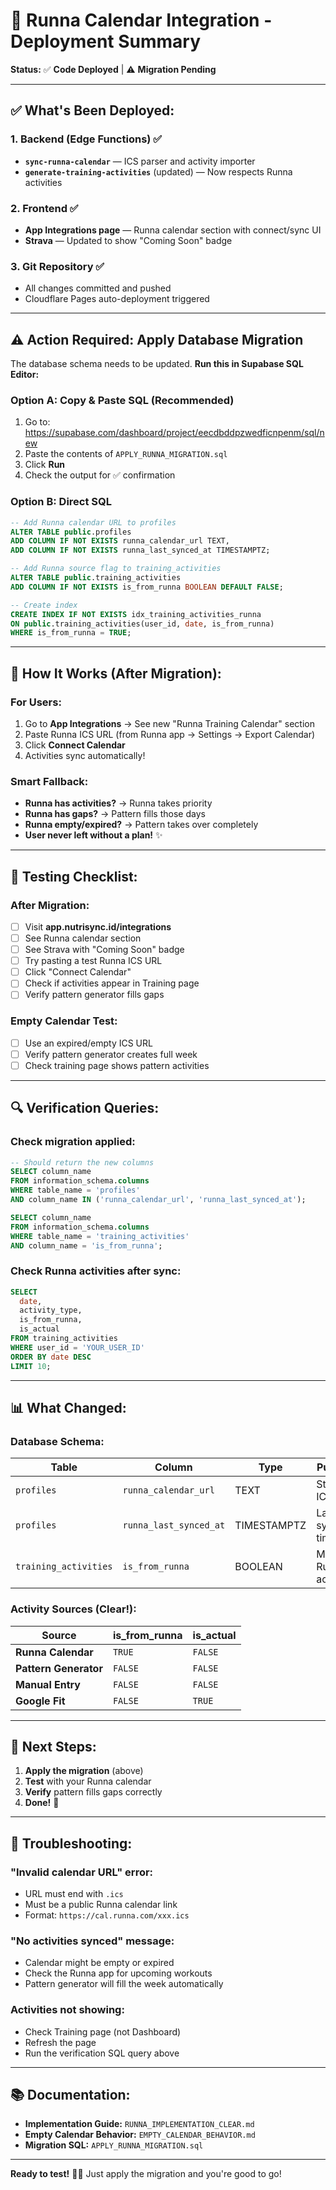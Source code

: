 # 🏃 Runna Calendar Integration - Deployment Summary

**Status:** ✅ **Code Deployed** | ⚠️ **Migration Pending**

---

## ✅ **What's Been Deployed:**

### **1. Backend (Edge Functions)** ✅
- **`sync-runna-calendar`** — ICS parser and activity importer
- **`generate-training-activities`** (updated) — Now respects Runna activities

### **2. Frontend** ✅
- **App Integrations page** — Runna calendar section with connect/sync UI
- **Strava** — Updated to show "Coming Soon" badge

### **3. Git Repository** ✅
- All changes committed and pushed
- Cloudflare Pages auto-deployment triggered

---

## ⚠️ **Action Required: Apply Database Migration**

The database schema needs to be updated. **Run this in Supabase SQL Editor:**

### **Option A: Copy & Paste SQL (Recommended)**
1. Go to: https://supabase.com/dashboard/project/eecdbddpzwedficnpenm/sql/new
2. Paste the contents of `APPLY_RUNNA_MIGRATION.sql`
3. Click **Run**
4. Check the output for ✅ confirmation

### **Option B: Direct SQL**
```sql
-- Add Runna calendar URL to profiles
ALTER TABLE public.profiles
ADD COLUMN IF NOT EXISTS runna_calendar_url TEXT,
ADD COLUMN IF NOT EXISTS runna_last_synced_at TIMESTAMPTZ;

-- Add Runna source flag to training_activities
ALTER TABLE public.training_activities
ADD COLUMN IF NOT EXISTS is_from_runna BOOLEAN DEFAULT FALSE;

-- Create index
CREATE INDEX IF NOT EXISTS idx_training_activities_runna
ON public.training_activities(user_id, date, is_from_runna)
WHERE is_from_runna = TRUE;
```

---

## 📱 **How It Works (After Migration):**

### **For Users:**
1. Go to **App Integrations** → See new "Runna Training Calendar" section
2. Paste Runna ICS URL (from Runna app → Settings → Export Calendar)
3. Click **Connect Calendar**
4. Activities sync automatically!

### **Smart Fallback:**
- **Runna has activities?** → Runna takes priority
- **Runna has gaps?** → Pattern fills those days
- **Runna empty/expired?** → Pattern takes over completely
- **User never left without a plan!** ✨

---

## 🧪 **Testing Checklist:**

### **After Migration:**
- [ ] Visit **app.nutrisync.id/integrations**
- [ ] See Runna calendar section
- [ ] See Strava with "Coming Soon" badge
- [ ] Try pasting a test Runna ICS URL
- [ ] Click "Connect Calendar"
- [ ] Check if activities appear in Training page
- [ ] Verify pattern generator fills gaps

### **Empty Calendar Test:**
- [ ] Use an expired/empty ICS URL
- [ ] Verify pattern generator creates full week
- [ ] Check training page shows pattern activities

---

## 🔍 **Verification Queries:**

### **Check migration applied:**
```sql
-- Should return the new columns
SELECT column_name 
FROM information_schema.columns 
WHERE table_name = 'profiles' 
AND column_name IN ('runna_calendar_url', 'runna_last_synced_at');

SELECT column_name 
FROM information_schema.columns 
WHERE table_name = 'training_activities' 
AND column_name = 'is_from_runna';
```

### **Check Runna activities after sync:**
```sql
SELECT 
  date,
  activity_type,
  is_from_runna,
  is_actual
FROM training_activities
WHERE user_id = 'YOUR_USER_ID'
ORDER BY date DESC
LIMIT 10;
```

---

## 📊 **What Changed:**

### **Database Schema:**
| Table | Column | Type | Purpose |
|-------|--------|------|---------|
| `profiles` | `runna_calendar_url` | TEXT | Store ICS URL |
| `profiles` | `runna_last_synced_at` | TIMESTAMPTZ | Last sync time |
| `training_activities` | `is_from_runna` | BOOLEAN | Mark Runna activities |

### **Activity Sources (Clear!):**
| Source | is_from_runna | is_actual |
|--------|---------------|-----------|
| **Runna Calendar** | `TRUE` | `FALSE` |
| **Pattern Generator** | `FALSE` | `FALSE` |
| **Manual Entry** | `FALSE` | `FALSE` |
| **Google Fit** | `FALSE` | `TRUE` |

---

## 🎯 **Next Steps:**

1. **Apply the migration** (above)
2. **Test** with your Runna calendar
3. **Verify** pattern fills gaps correctly
4. **Done!** 🎉

---

## 🐛 **Troubleshooting:**

### **"Invalid calendar URL" error:**
- URL must end with `.ics`
- Must be a public Runna calendar link
- Format: `https://cal.runna.com/xxx.ics`

### **"No activities synced" message:**
- Calendar might be empty or expired
- Check the Runna app for upcoming workouts
- Pattern generator will fill the week automatically

### **Activities not showing:**
- Check Training page (not Dashboard)
- Refresh the page
- Run the verification SQL query above

---

## 📚 **Documentation:**

- **Implementation Guide:** `RUNNA_IMPLEMENTATION_CLEAR.md`
- **Empty Calendar Behavior:** `EMPTY_CALENDAR_BEHAVIOR.md`
- **Migration SQL:** `APPLY_RUNNA_MIGRATION.sql`

---

**Ready to test!** 🏃‍♂️ Just apply the migration and you're good to go!

